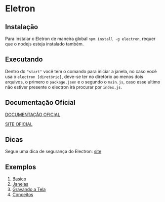 # Eletron

## Instalação
Para instalar o Eletron de maneira global `npm install -g electron`, requer que o nodejs esteja instalado também.

## Executando
Dentro do `"start"` você tem o comando para iniciar a janela, no caso você usa o `electron [diretório]`, deve-se ter no diretório ao menos dois arquivos, o primero o `package.json` e o segundo o `main.js`, caso esse ultimo não estiver presente o electron irá procurar por `index.js`.

## Documentação Oficial
[DOCUMENTAÇÃO OFICIAL](https://www.electronjs.org/docs)

[SITE OFICIAL](https://www.electronjs.org/)

## Dicas
Segue uma dica de segurança do Electron: [site](https://www.electronjs.org/docs/tutorial/security)


## Exemplos
1. [Basico](basico)
2. [Janelas](janelas)
3. [Gravando a Tela](gravadorTela)
4. [Conceitos](conceitos)



